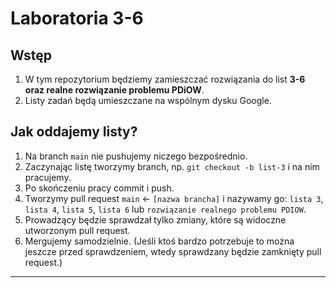 # Laboratoria 3-6

## Wstęp 

1. W tym repozytorium będziemy zamieszczać rozwiązania do list **3-6 oraz realne rozwiązanie problemu PDiOW**.
2. Listy zadań będą umieszczane na wspólnym dysku Google.

## Jak oddajemy listy?

1. Na branch `main` nie pushujemy niczego bezpośrednio.
2. Zaczynając listę tworzymy branch, np. `git checkout -b list-3` i na nim pracujemy.
3. Po skończeniu pracy commit i push.
4. Tworzymy pull request `main` <- `[nazwa brancha]` i nazywamy go: `lista 3`, `lista 4`, `lista 5`, `lista 6` lub `rozwiązanie realnego problemu PDIOW`.
5. Prowadzący będzie sprawdzał tylko zmiany, które są widoczne utworzonym pull request.
6. Mergujemy samodzielnie. (Jeśli ktoś bardzo potrzebuje to można jeszcze przed sprawdzeniem, wtedy sprawdzany będzie zamknięty pull request.) 

---
